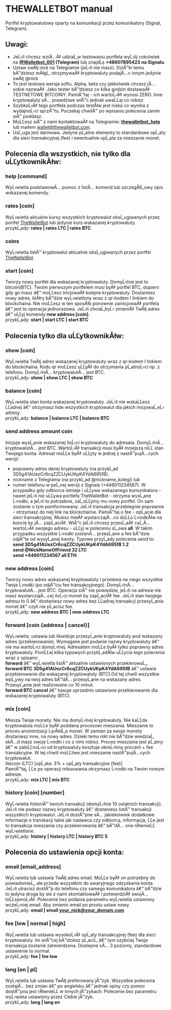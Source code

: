# THEWALLETBOT manual        
Portfel kryptowalutowy oparty na komunikacji przez komunikatory (Signal, Telegram).        
## Uwagi:        
* JeĹ›li chcesz wziÄ…Ä‡ udziaĹ‚w testowaniu portfela wyĹ›lij cokolwiek na <strong><a href="https://t.me/@Walletbot_001" target="_blank">@Walletbot_001</a> (Telegram)</strong> lub znajdĹş <strong>+48607895423 na Signalu</strong>.        
* Ustaw swĂłj nick na Telegramie (jeĹ›li nie masz). DziÄ™ki temu bÄ™dziesz mĂłgĹ‚ otrzymywaÄ‡ kryptowaluty podajÄ…c innym jedynie swĂłj @nick        
* To jest testowa wersja softu. Alpha, beta czy jakkolwiek chcesz jÄ… sobie nazwaÄ‡. Jako tester bÄ™dziesz co kilka godzin dostawaÄ‡ TESTNETOWE BITCOINY. PamiÄ™taj - ich wartoĹ›Ä‡ wynosi ZERO. Inne kryptowaluty sÄ… prawdziwe wiÄ™c jednak uwaĹĽaj co robisz.        
* SzybkoĹ›Ä‡ tego portfela podczas testĂłw jest niska co wynika z wydajnoĹ›ci sprzÄ™tu. Poczekaj chwilÄ™ po wpisaniu polecenia zanim siÄ™ poddasz.        
* MoĹĽesz siÄ™ z nami kontaktowaÄ‡ na Telegramie: <strong><a href="https://t.me/thewalletbot_help" target="_blank">thewalletbot_help</a></strong> lub mailem wallet@thewalletbot.com.        
* UsĹ‚uga jest darmowa. Jedyne pĹ‚atne elementy to standardowe opĹ‚aty dla sieci transakcyjnej (fee) i ewentualnie opĹ‚ata za mieszanie monet.        
## Polecenia dla wszystkich, nie tylko dla uĹĽytkownikĂłw:        
### <strong>help [command]</strong>        
WyĹ›wietla podstawowÄ… pomoc z listÄ… komend lub szczegĂłĹ‚owy opis wskazanej komendy.        
        
### <strong>rates [coin]</strong>        
WyĹ›wietla aktualne kursy wszystkich kryptowalut obsĹ‚ugiwanych przez portfel <a href="http://thewalletbot.com/">TheWalletBot</a> lub jedynie kurs wskazanej kryptowaluty.        
przykĹ‚ady: <strong>rates | rates LTC | rates BTC</strong>        
        
### <strong>coins</strong>        
WyĹ›wietla listÄ™ kryptowalut aktualnie obsĹ‚ugiwanych  przez portfel <a href="http://thewalletbot.com/">TheWalletBot</a>.        
        
### <strong>start [coin]</strong>        
Tworzy nowy portfel dla wskazanej kryptowaluty. DomyĹ›lnie jest to bitcoin(BTC). Twoim pierwszym portfelem musi byÄ‡  portfel BTC, dopiero gdy go masz â€“ moĹĽesz inicjowaÄ‡ kolejne kryptowaluty. Dostaniesz nowy adres, ktĂłry bÄ™dzie wyĹ›wietlony wraz z qr-kodem I linkiem do blockchaina. Nie moĹĽesz w ten sposĂłb ponownie zainicjowaÄ‡ portfela â€“ jest to operacja jednorazowa. JeĹ›li chciaĹ‚byĹ› zmieniÄ‡ TwĂłj adres â€“ uĹĽyj komendy <strong>new address [coin]</strong>.        
przykĹ‚ady: <strong>start | start LTC | start BTC</strong>        
        
## Polecenia tylko dla uĹĽytkownikĂłw:        
### <strong>show [coin]</strong>        
WyĹ›wietla TwĂłj adres wskazanej kryptowaluty wraz z qr-kodem I linkiem do blockchaina. Kodu qr moĹĽesz uĹĽyÄ‡ do otrzymania pĹ‚atnoĹ›ci np. z telefonu. DomyĹ›lnÄ… kryptowalutÄ… jest BTC.        
przykĹ‚ady: <strong>show | show LTC | show BTC</strong>        
### <strong>balance [coin]</strong>        
WyĹ›wietla stan konta wskazanej kryptowaluty. JeĹ›li nie wskaĹĽesz ĹĽadnej â€“ otrzymasz liste wszystkich kryptowalut dla jakich inicjowaĹ‚eĹ› adresy.        
przykĹ‚ady: <strong>balance | balance LTC | balance BTC</strong>        
### <strong>send address amount coin</strong>        
Inicjuje wysĹ‚anie wskazanej iloĹ›ci kryptowaluty do adresata. DomyĹ›lnÄ… kryptowalutÄ… jest BTC. WartoĹ›Ä‡ transakcji musi byÄ‡ mniejsza niĹĽ stan Twojego konta. Adresat moĹĽe byÄ‡ uĹĽyty w jednej z nastÄ™pujÄ…cych wersji:        
- poprawny adres danej kryptowaluty (na przykĹ‚ad 3D5g41AUezCr6cqZZCUykUKpK4YdA695fB),        
- nickname z Telegrama (na przykĹ‚ad  @nickname_kolegi) lub        
- numer telefonu w peĹ‚nej wersji z Signala (+446011234567). W przypadku gdy odbiorca istnieje i uĹĽywa wskazanego komunikatora - nawet jeĹ›li nie uĹĽywa portlefa TheWalletBot - otrzyma wysĹ‚ane Ĺ›rodki, a jeĹ›li to potrzebne, zaĹ‚oĹĽymy mu nowy portfel. On sam zostanie o tym poinformowany. JeĹ›li transakcja przebiegnie poprawnie - otrzymasz do niej link na blockchainie. PamiÄ™taj o fee - opĹ‚acie dla sieci transakcyjnej. Musisz mieÄ‡ wystarczajÄ…co duĹĽo Ĺ›rodkĂłw na koncie by jÄ… zapĹ‚aciÄ‡. WiÄ™c jeĹ›li chcesz przesĹ‚aÄ‡ caĹ‚Ä… wartoĹ›Ä‡ swojego adresu - uĹĽyj w poleceniu sĹ‚owa <strong>all</strong>. W takim przypadku wszystkie Ĺ›rodki zostanÄ… przesĹ‚ane a fee bÄ™dzie odjÄ™te od wysyĹ‚anej kwoty. Typowe przyĹ‚ady polecenia send to:        
<strong>send 3D5g41AUezCr6cqZZCUykUKpK4YdA695fB 1.2        
send @NickNameOfFriend 32 LTC        
send +446011234567 all ETH</strong>        
        
### <strong>new address [coin]</strong>        
Tworzy nowy adres wskazanej kryptowaluty I przelewa na niego wszystkie Twoje Ĺ›rodki (po odjÄ™ciu fee transakcyjnego). DomyĹ›lnÄ… kryptowalutÄ… jest BTC. Operacja siÄ™ nie powiedzie, jeĹ›li na adresie nie masz wystarczajÄ…cej iloĹ›ci monet by zapĹ‚aciÄ‡ fee. JeĹ›li stan twojego adresu to 0 â€“ dostaniesz nowy adres bez ĹĽadnej transakcji przesyĹ‚ania monet â€“ czyli nie pĹ‚acisz fee.        
przykĹ‚ady: <strong>new address BTC | new address LTC</strong>        
        
### <strong>forward [coin {address | cancel}]</strong>        
WyĹ›wietla, ustawia lub likwiduje przesyĹ‚anie kryptowaluty pod wskazany adres (przekierowanie). Wymagane jest podanie nazwy kryptowaluty â€“ nie ma wartoĹ›ci domyĹ›lnej. Adresatem moĹĽe byÄ‡ tylko poprawny adres kryptowaluty. PoniĹĽej kilka typowych przykĹ‚adĂłw uĹĽycia tego polecenia wraz z opisami:        
<strong>forward</strong> â€“ wyĹ›wietla listÄ™ aktualnie ustawionych przekierowaĹ„.        
<strong>forward BTC 3D5g41AUezCr6cqZZCUykUKpK4YdA695fB</strong> â€“ ustawia przekierowanie dla wskazanej kryptowaluty (BTC).Od tej chwili wszystkie wpĹ‚ywy na twoj adres bÄ™dÄ… przesyĹ‚ane na wskazany adres. PrzesyĹ‚anie jest realizowane co 10 minut.        
<strong>forward BTC cancel</strong> â€“ kasuje uprzednio ustawione przekierowanie dla wskazanej kryptowaluty (BTC).        
        
### <strong>mix [coin]</strong>        
Miesza Twoje monety. Nie ma domyĹ›lnej kryptowaluty. Nie kaĹĽda kryptowaluta moĹĽe byÄ‡ poddana procesowi mieszania. Mieszanie to proces anonimizacji ĹşrĂłdĹ‚a monet. W zamian za swoje monety dostaniesz inne, na nowy adres. Dzieki temu nikt nie bÄ™dzie wiedziaĹ‚ skÄ…d masz swoje Ĺ›rodki i co z nimi robisz. Proces mieszania jest pĹ‚atny â€“ w zaleĹĽnoĹ›ci od kryptowaluty kosztuje okreĹ›lony procent + fee transakcyjne. W tej chwili moĹĽliwe jest mieszanie nastÄ™pujÄ…cych kryptowalut:   
litecoin (LTC) [opĹ‚ata: 3% + opĹ‚aty transakcyjne (fee)]        
PamiÄ™taj, ĹĽe po operacji miksowania otrzymasz Ĺ›rodki na Twoim nowym adresie.        
przykĹ‚ady: <strong>mix LTC | mix BTC</strong>        
        
### <strong>history [coin] [number]</strong>        
WyĹ›wietla historiÄ™ twoich transakcji (domyĹ›lnie 10 ostatnich transakcji). JeĹ›li nie podasz nazwy kryptowaluty â€“ dostaniesz listÄ™ transakcji wszystkich kryptowalut. JeĹ›li dostÄ™pne sÄ… jakiekolwiek dodatkowe informacje o transkacji takie jak nadawca czy odbiorca, informacja, ĹĽe jest to transakcja mieszania czy przekierowania â€“ bÄ™dÄ… one rĂłwnieĹĽ wyĹ›wietlone.        
przykĹ‚ady: <strong>history | history LTC | history BTC 5</strong>        
        
## Polecenia do ustawienia opcji konta:        
        
### <strong>email [email_address]</strong>        
WyĹ›wietla lub ustawia TwĂłj adres email. MoĹĽe byÄ‡ on potrzebny do powiadomieĹ„ ale przede wszystkim do awaryjnego odzyskania konta. JeĹ›li utracisz dostÄ™p do telefonu czy samego komunikatora â€“ bÄ™dzie to jedyna droga by sie z nami skontaktowaÄ‡ i potwierdziÄ‡ swojÄ… toĹĽsamoĹ›Ä‡. Polecenie bez podania parametru wyĹ›wietla ustawiony wczeĹ›niej email. Aby zmienic email po prostu ustaw nowy.        
przykĹ‚ady: <strong>email | email your_nick@your_domain.com</strong>        
        
### <strong>fee [low | normal | high]</strong>        
WyĹ›wietla lub ustawia wysokoĹ›Ä‡ opĹ‚aty transakcyjnej (fee) dla sieci kryptowaluty. Im wiÄ™cej bÄ™dziesz pĹ‚aciĹ‚ â€“ tym szybciej Twoja transakcja zostanie zatwierdzona. Dostepne sÄ… 3 poziomy, standardowe ustawienie to normal.        
przykĹ‚ady: <strong>fee | fee low</strong>        
        
### <strong>lang [en | pl]</strong>        
WyĹ›wietla lub ustawia TwĂłj preferowany jÄ™zyk. Wszystkie polecenia zostajÄ… bez zmian â€“ po angielsku â€“ jednak opisy czy pomoc dostÄ™pna jest rĂłwnieĹĽ w innych jÄ™zykach. Polecenie bez parametru wyĹ›wieta ustawiony przez Ciebie jÄ™zyk.        
przykĹ‚ady: <strong>lang | lang en</strong>         
        
